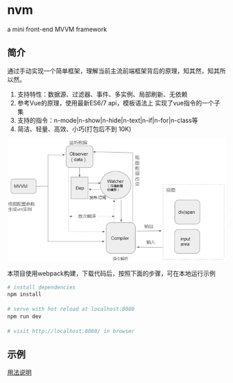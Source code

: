 # nvm
a mini front-end MVVM framework

## 简介
通过手动实现一个简单框架，理解当前主流前端框架背后的原理，知其然，知其所以然。
1. 支持特性：数据源、过滤器、事件、多实例、局部刷新、无依赖
2. 参考Vue的原理，使用最新ES6/7 api，模板语法上 实现了vue指令的一个子集
3. 支持的指令：n-mode|n-show|n-hide|n-text|n-if|n-for|n-class等
4. 简洁、轻量、高效、小巧(打包后不到 10K)

![架构图](architecture.png "架构图")

本项目使用webpack构建，下载代码后，按照下面的步骤，可在本地运行示例
``` bash
# install dependencies
npm install

# serve with hot reload at localhost:8080
npm run dev

# visit http://localhost:8080/ in browser
```
## 示例

[用法说明](https://ancai.github.io/nvm/guide.html)

